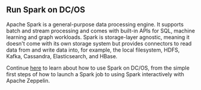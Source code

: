 ## Run Spark on DC/OS

Apache Spark is a general-purpose data processing engine. It supports batch and stream processing and comes with built-in APIs for SQL, machine learning and graph workloads. Spark is storage-layer agnostic, meaning it doesn't come with its own storage system but provides connectors to read data from and write data into, for example, the local filesystem, HDFS, Kafka, Cassandra, Elasticsearch, and HBase.

Continue [here](http://dcos.io/docs/usage/tutorials/spark) to learn about how to use Spark on DC/OS, from the simple first steps of how to launch a Spark job to using Spark interactively with Apache Zeppelin.
